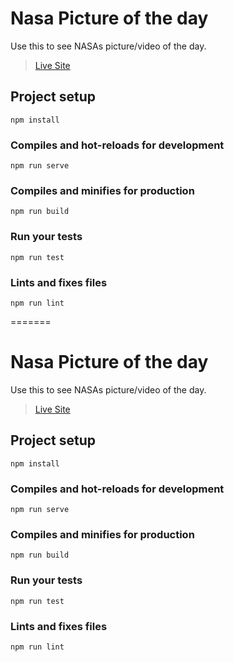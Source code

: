 # Nasa Picture of the day

Use this to see NASAs picture/video of the day.

> [Live Site](https://csb-5ykb2.austinmoore1492.now.sh/)

## Project setup

```
npm install
```

### Compiles and hot-reloads for development

```
npm run serve
```

### Compiles and minifies for production

```
npm run build
```

### Run your tests

```
npm run test
```

### Lints and fixes files

```
npm run lint
```
=======
# Nasa Picture of the day

Use this to see NASAs picture/video of the day.

> [Live Site](https://csb-5ykb2-k3fbbrtss.now.sh)


## Project setup

```
npm install
```

### Compiles and hot-reloads for development

```
npm run serve
```

### Compiles and minifies for production

```
npm run build
```

### Run your tests

```
npm run test
```

### Lints and fixes files

```
npm run lint
```
